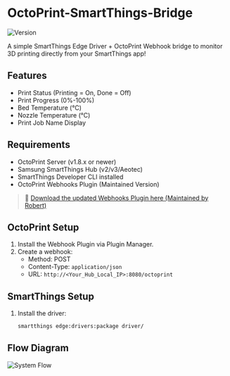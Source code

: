 # OctoPrint-SmartThings-Bridge

![Version](https://img.shields.io/badge/version-0.1.0-blue)

A simple SmartThings Edge Driver + OctoPrint Webhook bridge to monitor 3D printing directly from your SmartThings app!

## Features
- Print Status (Printing = On, Done = Off)
- Print Progress (0%-100%)
- Bed Temperature (°C)
- Nozzle Temperature (°C)
- Print Job Name Display

## Requirements

- OctoPrint Server (v1.8.x or newer)
- Samsung SmartThings Hub (v2/v3/Aeotec)
- SmartThings Developer CLI installed
- OctoPrint Webhooks Plugin (Maintained Version)

> 🔗 [Download the updated Webhooks Plugin here (Maintained by Robert)](https://github.com/daedalas1981/OctoPrint-Webhooks)

## OctoPrint Setup
1. Install the Webhook Plugin via Plugin Manager.
2. Create a webhook:
   - Method: POST
   - Content-Type: `application/json`
   - URL: `http://<Your_Hub_Local_IP>:8080/octoprint`

## SmartThings Setup
1. Install the driver:
   ```bash
   smartthings edge:drivers:package driver/

## Flow Diagram
![System Flow](diagram.png)
